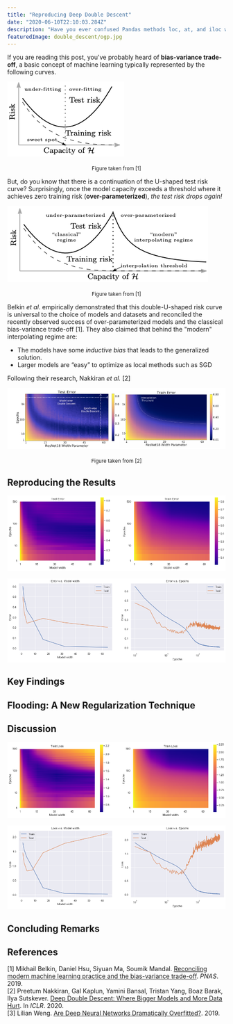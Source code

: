 ```yaml
---
title: "Reproducing Deep Double Descent"
date: "2020-06-10T22:10:03.284Z"
description: "Have you ever confused Pandas methods loc, at, and iloc with each other? It's no more confusing when you have this table in mind."
featuredImage: double_descent/ogp.jpg
---
```

If you are reading this post, you've probably heard of **bias-variance trade-off**, a basic concept of machine learning typically represented by the following curves.

![](bias_variance.png)

<div style="text-align: center;"><small>Figure taken from [1]</small></div>

But, do you know that there is a continuation of the U-shaped test risk curve? Surprisingly, once the model capacity exceeds a threshold where it achieves zero training risk (**over-parameterized**), *the test risk drops again!*

![](double_descent.png)

<div style="text-align: center;"><small>Figure taken from [1]</small></div>

Belkin *et al*. empirically demonstrated that this double-U-shaped risk curve is universal to the choice of models and datasets and reconciled the recently observed success of over-parameterized models and the classical bias-variance trade-off [1]. They also claimed that behind the "modern" interpolating regime are:
- The models have some *inductive bias* that leads to the generalized solution.
- Larger models are “easy” to optimize as local methods such as SGD

Following their research, Nakkiran *et al.* [2]

![](2020-06-11-00-20-59.png)

<div style="text-align: center;"><small>Figure taken from [2]</small></div>

## Reproducing the Results

![](2020-06-11-00-24-22.png)

![](2020-06-11-00-28-23.png)

## Key Findings
## Flooding: A New Regularization Technique
## Discussion

![](2020-06-11-00-29-27.png)

![](2020-06-11-00-29-39.png)

## Concluding Remarks

## References
[1] Mikhail Belkin, Daniel Hsu, Siyuan Ma, Soumik Mandal. [Reconciling modern machine learning practice and the bias-variance trade-off](https://arxiv.org/abs/1812.11118). *PNAS*. 2019.  
[2] Preetum Nakkiran, Gal Kaplun, Yamini Bansal, Tristan Yang, Boaz Barak, Ilya Sutskever. [Deep Double Descent: Where Bigger Models and More Data Hurt](https://arxiv.org/abs/1912.02292). In *ICLR*. 2020.  
[3] Lilian Weng. [Are Deep Neural Networks Dramatically Overfitted?](http://lilianweng.github.io/lil-log/2019/03/14/are-deep-neural-networks-dramatically-overfitted.html). 2019.